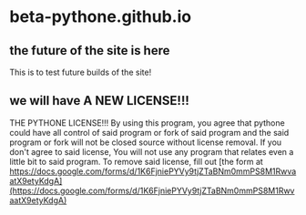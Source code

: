 # beta-pythone.github.io
## the future of the site is here
This is to test future builds of the site!
## we will have A NEW LICENSE!!!
THE PYTHONE LICENSE!!!
By using this program, you agree that pythone could have all control of said program or fork of said program and the said program or fork will not be closed source without license removal.
If you don't agree to said license, You will not use any program that relates even a little bit to said program.
To remove said license, fill out [the form at https://docs.google.com/forms/d/1K6FjniePYVy9tjZTaBNm0mmPS8M1RwvaatX9etyKdgA](https://docs.google.com/forms/d/1K6FjniePYVy9tjZTaBNm0mmPS8M1RwvaatX9etyKdgA)
